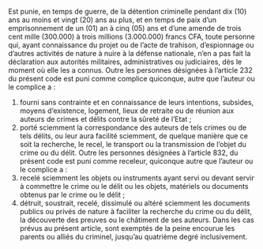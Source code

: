 Est punie, en temps de guerre, de la détention criminelle pendant dix (10) ans au moins et vingt (20) ans au plus, et en temps de paix d’un emprisonnement de un (01) an à cinq (05) ans et d’une amende de trois cent mille (300.000) à trois millions (3.000.000) francs CFA, toute personne qui, ayant connaissance du projet ou de l’acte de trahison, d’espionnage ou d’autres activités de nature à nuire à la défense nationale, n’en a pas fait la déclaration aux autorités militaires, administratives ou judiciaires, dès le moment où elle les a connus.
Outre les personnes désignées à l’article 232 du présent code est puni comme complice quiconque, autre que l’auteur ou le complice a :
1. fourni sans contrainte et en connaissance de leurs intentions, subsides, moyens d’existence, logement, lieux de retraite ou de réunion aux auteurs de crimes et délits contre la sûreté de l’Etat ;
2. porté sciemment la correspondance des auteurs de tels crimes ou de tels délits, ou leur aura facilité sciemment, de quelque manière que ce soit la recherche, le recel, le transport ou la transmission de l’objet du crime ou du délit.
Outre les personnes désignées à l’article 832, du présent code est puni comme receleur, quiconque autre que l’auteur ou le complice a :
1. recelé sciemment les objets ou instruments ayant servi ou devant servir à commettre le crime ou le délit ou les objets, matériels ou documents obtenus par le crime ou le délit ;
2. détruit, soustrait, recelé, dissimulé ou altéré sciemment les documents publics ou privés de nature à faciliter la recherche du crime ou du délit, la découverte des preuves ou le châtiment de ses auteurs.
Dans les cas prévus au présent article, sont exemptés de la peine encourue les parents ou alliés du criminel, jusqu’au quatrième degré inclusivement.